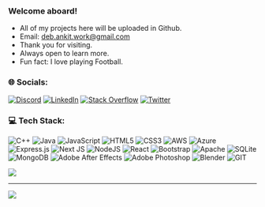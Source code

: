 <h3 align="left">Welcome aboard!</h3>


- All of my projects here will be uploaded in Github.
- Email: deb.ankit.work@gmail.com
- Thank you for visiting.
- Always open to learn more.
- Fun fact: I love playing Football.




### 🌐 Socials:
[![Discord](https://img.shields.io/badge/Discord-%237289DA.svg?logo=discord&logoColor=white)](https://discord.gg/https://discord.gg/yU4MAM6z) [![LinkedIn](https://img.shields.io/badge/LinkedIn-%230077B5.svg?logo=linkedin&logoColor=white)](https://linkedin.com/in/ankitdeb11) [![Stack Overflow](https://img.shields.io/badge/-Stackoverflow-FE7A16?logo=stack-overflow&logoColor=white)](https://stackoverflow.com/users/18478837) [![Twitter](https://img.shields.io/badge/Twitter-%231DA1F2.svg?logo=Twitter&logoColor=white)](https://twitter.com/ankit_deb11) 

### 💻 Tech Stack:
![C++](https://img.shields.io/badge/c++-%2300599C.svg?style=flat&logo=c%2B%2B&logoColor=white) ![Java](https://img.shields.io/badge/java-%23ED8B00.svg?style=flat&logo=openjdk&logoColor=white) ![JavaScript](https://img.shields.io/badge/javascript-%23323330.svg?style=flat&logo=javascript&logoColor=%23F7DF1E) ![HTML5](https://img.shields.io/badge/html5-%23E34F26.svg?style=flat&logo=html5&logoColor=white) ![CSS3](https://img.shields.io/badge/css3-%231572B6.svg?style=flat&logo=css3&logoColor=white) ![AWS](https://img.shields.io/badge/AWS-%23FF9900.svg?style=flat&logo=amazon-aws&logoColor=white) ![Azure](https://img.shields.io/badge/azure-%230072C6.svg?style=flat&logo=microsoftazure&logoColor=white) ![Express.js](https://img.shields.io/badge/express.js-%23404d59.svg?style=flat&logo=express&logoColor=%2361DAFB) ![Next JS](https://img.shields.io/badge/Next-black?style=flat&logo=next.js&logoColor=white) ![NodeJS](https://img.shields.io/badge/node.js-6DA55F?style=flat&logo=node.js&logoColor=white) ![React](https://img.shields.io/badge/react-%2320232a.svg?style=flat&logo=react&logoColor=%2361DAFB) ![Bootstrap](https://img.shields.io/badge/bootstrap-%238511FA.svg?style=flat&logo=bootstrap&logoColor=white) ![Apache](https://img.shields.io/badge/apache-%23D42029.svg?style=flat&logo=apache&logoColor=white) ![SQLite](https://img.shields.io/badge/sqlite-%2307405e.svg?style=flat&logo=sqlite&logoColor=white) ![MongoDB](https://img.shields.io/badge/MongoDB-%234ea94b.svg?style=flat&logo=mongodb&logoColor=white) ![Adobe After Effects](https://img.shields.io/badge/Adobe%20After%20Effects-9999FF.svg?style=flat&logo=Adobe%20After%20Effects&logoColor=white) ![Adobe Photoshop](https://img.shields.io/badge/adobe%20photoshop-%2331A8FF.svg?style=flat&logo=adobe%20photoshop&logoColor=white) ![Blender](https://img.shields.io/badge/blender-%23F5792A.svg?style=flat&logo=blender&logoColor=white) ![GIT](https://img.shields.io/badge/Git-fc6d26?style=flat&logo=git&logoColor=white)




![](https://github-readme-stats.vercel.app/api/top-langs/?username=ankitdeb11&theme=dark&hide_border=true&include_all_commits=false&count_private=false&layout=compact)


---
[![](https://visitcount.itsvg.in/api?id=ankitdeb11&icon=5&color=3)](https://visitcount.itsvg.in)

<!-- Proudly created with GPRM ( https://gprm.itsvg.in ) -->

